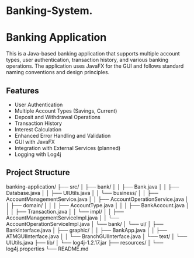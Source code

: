 # Banking-System.
# Banking Application

This is a Java-based banking application that supports multiple account types, user authentication, transaction history, and various banking operations. The application uses JavaFX for the GUI and follows standard naming conventions and design principles.

## Features

- User Authentication
- Multiple Account Types (Savings, Current)
- Deposit and Withdrawal Operations
- Transaction History
- Interest Calculation
- Enhanced Error Handling and Validation
- GUI with JavaFX
- Integration with External Services (planned)
- Logging with Log4j

## Project Structure
banking-application/
├── src/
│ ├── bank/
│ │ ├── Bank.java
│ │ ├── Database.java
│ │ ├── UIUtils.java
│ │ └── business/
│ │ ├── AccountManagementService.java
│ │ ├── AccountOperationService.java
│ │ ├── domain/
│ │ │ ├── AccountType.java
│ │ │ ├── BankAccount.java
│ │ │ ├── Transaction.java
│ │ └── impl/
│ │ ├── AccountManagementServiceImpl.java
│ │ └── AccountOperationServiceImpl.java
│ └── bank/
│ └── ui/
│ ├── BankInterface.java
│ ├── graphic/
│ │ ├── BankApp.java
│ │ ├── ATMGUIInterface.java
│ │ └── BranchGUIInterface.java
│ └── text/
│ └── UIUtils.java
├── lib/
│ └── log4j-1.2.17.jar
├── resources/
│ └── log4j.properties
└── README.md

